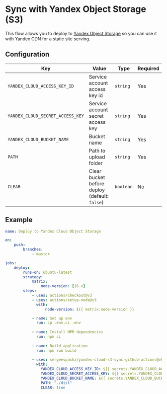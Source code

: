 # Sync with Yandex Object Storage (S3)

This flow allows you to deploy to [Yandex Object Storage](https://cloud.yandex.ru/docs/storage/operations/hosting/setup) 
so you can use it with Yandex CDN for a static site serving.

## Configuration

| Key                              | Value                                         | Type      | Required |
|----------------------------------|-----------------------------------------------| --------- | -------- |
| `YANDEX_CLOUD_ACCESS_KEY_ID`     | Service account access key id                 | `string`  | Yes      |
| `YANDEX_CLOUD_SECRET_ACCESS_KEY` | Service account secret access key             | `string`  | Yes      |
| `YANDEX_CLOUD_BUCKET_NAME`       | Bucket name                                   | `string`  | Yes      |
| `PATH`                           | Path to upload folder                         | `string`  | Yes      |
| `CLEAR`                          | Clear bucket before deploy (default: `false`) | `boolean` | No       |

## Example

```yaml
name: Deploy to Yandex Cloud Object Storage

on:
    push:
        branches:
            - master

jobs:
    deploy:
        runs-on: ubuntu-latest
        strategy:
            matrix:
                node-version: [16.x]
        steps:
            - uses: actions/checkout@v3
            - uses: actions/setup-node@v3
              with:
                  node-version: ${{ matrix.node-version }}

            - name: Set up env
              run: cp .env.ci .env 
    
            - name: Install NPM dependencies
              run: npm ci
    
            - name: Build application
              run: npm run build
    
            - uses: sergeevpasha/yandex-cloud-s3-sync-github-actions@v0.1.0
              with:
                YANDEX_CLOUD_ACCESS_KEY_ID: ${{ secrets.YANDEX_CLOUD_ACCESS_KEY_ID }}
                YANDEX_CLOUD_SECRET_ACCESS_KEY: ${{ secrets.YANDEX_CLOUD_SECRET_ACCESS_KEY }}
                YANDEX_CLOUD_BUCKET_NAME: ${{ secrets.YANDEX_CLOUD_BUCKET_NAME }}
                PATH: "./dist"
                CLEAR: true

```
